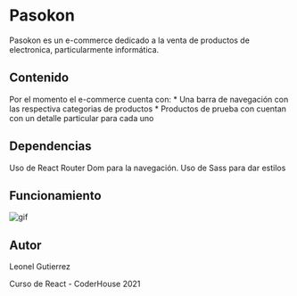 # Pasokon

Pasokon es un e-commerce dedicado a la venta de productos de electronica, particularmente informática.

## Contenido

Por el momento el e-commerce cuenta con: 
    * Una barra de navegación con las respectiva categorias de productos
    * Productos de prueba con cuentan con un detalle particular para cada uno

## Dependencias

Uso de React Router Dom para la navegación.
Uso de Sass para dar estilos

## Funcionamiento 
![gif](https://media.giphy.com/media/wuOqnHwXHAIvX94gFx/giphy.gif)

## Autor

Leonel Gutierrez

Curso de React - CoderHouse 2021